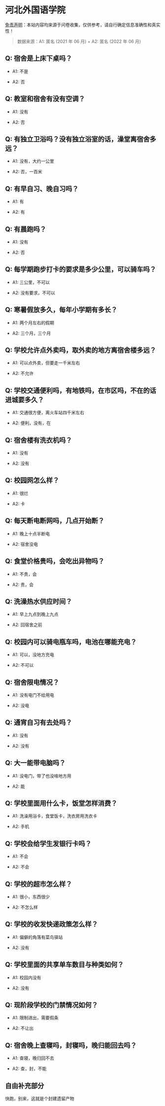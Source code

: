 # 河北外国语学院

[免责声明](https://colleges.chat/#_3)：本站内容均来源于问卷收集，仅供参考，请自行确定信息准确性和真实性！

> 数据来源：A1: 匿名 (2021 年 06 月) + A2: 匿名 (2022 年 06 月)

## Q: 宿舍是上床下桌吗？

- A1: 不是

- A2: 否

## Q: 教室和宿舍有没有空调？

- A1: 没有

- A2: 否

## Q: 有独立卫浴吗？没有独立浴室的话，澡堂离宿舍多远？

- A1: 没有，大约一公里

- A2: 否，一百米

## Q: 有早自习、晚自习吗？

- A1: 有

- A2: 有

## Q: 有晨跑吗？

- A1: 没有

- A2: 否

## Q: 每学期跑步打卡的要求是多少公里，可以骑车吗？

- A1: 三公里，不可以

- A2: 没有要求，不可以

## Q: 寒暑假放多久，每年小学期有多长？

- A1: 两个月左右的假期

- A2: 三个月，三个月

## Q: 学校允许点外卖吗，取外卖的地方离宿舍楼多远？

- A1: 可以点外卖，但要走一千米左右

- A2: 不允许

## Q: 学校交通便利吗，有地铁吗，在市区吗，不在的话进城要多久？

- A1: 交通很方便，离火车站四千米左右

- A2: 便利，没有，在

## Q: 宿舍楼有洗衣机吗？

- A1: 没有

- A2: 没有

## Q: 校园网怎么样？

- A1: 很烂

- A2: 卡

## Q: 每天断电断网吗，几点开始断？

- A1: 晚上十点半断电

- A2: 宿舍没电

## Q: 食堂价格贵吗，会吃出异物吗？

- A1: 不贵，会

- A2: 贵，会

## Q: 洗澡热水供应时间？

- A1: 早上九点到晚上九点

- A2: 回宿舍之前

## Q: 校园内可以骑电瓶车吗，电池在哪能充电？

- A1: 可以，没地方充电

- A2: 不可以

## Q: 宿舍限电情况？

- A1: 没有电门不给用电

- A2: 没电

## Q: 通宵自习有去处吗？

- A1: 没有

- A2: 没有

## Q: 大一能带电脑吗？

- A1: 没电门，带了也没啥地方用

- A2: 能

## Q: 学校里面用什么卡，饭堂怎样消费？

- A1: 洗澡用浴卡，食堂饭卡，洗衣房用洗衣卡

- A2: 手机

## Q: 学校会给学生发银行卡吗？

- A1: 不会

- A2: 不会

## Q: 学校的超市怎么样？

- A1: 很小，东西很少

- A2: 不怎么样

## Q: 学校的收发快递政策怎么样？

- A1: 偏僻的角落有菜鸟驿站

- A2: 没有

## Q: 学校里面的共享单车数目与种类如何？

- A1: 校园内没有

- A2: 没有

## Q: 现阶段学校的门禁情况如何？

- A1: 限制进出，需要假条

- A2: 不让出

## Q: 宿舍晚上查寝吗，封寝吗，晚归能回去吗？

- A1: 查寝，晚归回不去

- A2: 查，封，不能

## 自由补充部分

快跑，别来，这就是个封建遗留产物